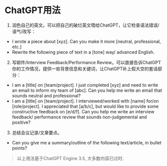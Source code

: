 # ChatGPT用法

1. 润色自己的英文。可以把自己的破烂英文喂给ChatGPT，让它检查语法错误/语气/改写：
* I wrote a piece about [xyz]. Can you make it more [neutral, professional, etc.]
* Rewrite the following piece of text in a [tone] way/ advanced English.

2. 写邮件/Interview Feedback/Performance Review。可以直接告诉ChatGPT你的工作情况，提供一些背景信息和关键词，让ChatGPT补上假大空的套话部分：
* I am a [title] on [team/project]. I just completed [xyz] and need to write an email to inform my team of [abc]. Can you help me write an email that sounds neutral and professional?
* I am a [title] on [team/project]. I interviewed/worked with [name] for/on [role/project]. I appreciated that [a/b/c], but would like to provide some constructive feedback on [e/d/f]. Can you help me write an interview feedback/ performance review that sounds non-judgemental and positive?

3. 总结会议记录/文章要点。
* Can you give me a summary/outline of the following text/article, in bullet points?

> 以上用法基于ChatGPT Engine 3.5, 大多数内容已过时.